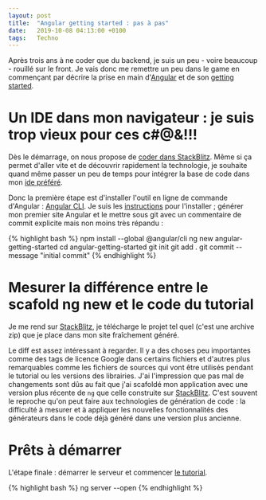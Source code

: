 ```yaml
---
layout: post
title:  "Angular getting started : pas à pas"
date:   2019-10-08 04:13:00 +0100
tags:   Techno
---
```

Après trois ans à ne coder que du backend, je suis un peu - voire beaucoup - rouillé sur le front. Je vais donc me
remettre un peu dans le game en commençant par décrire la prise en main d'[Angular] et de son [getting started].

# Un IDE dans mon navigateur : je suis trop vieux pour ces c#@&!!!

Dès le démarrage, on nous propose de [coder dans StackBlitz][StackBlitz]. Même si ça permet d'aller vite et de découvrir
rapidement la technologie, je souhaite quand même passer un peu de temps pour intégrer la base de code dans mon
[ide préféré][IntelliJ].

Donc la première étape est d'installer l'outil en ligne de commande d'Angular : [Angular CLI]. Je suis les
[instructions][Angular SETUP] pour l'installer ; générer mon premier site Angular et le mettre sous git avec un
commentaire de commit explicite mais non moins très répandu :

{% highlight bash %}
npm install --global @angular/cli
ng new angular-getting-started
cd angular-getting-started
git init
git add .
git commit --message "initial commit"
{% endhighlight %}

# Mesurer la différence entre le scafold ng new et le code du tutorial

Je me rend sur [StackBlitz], je télécharge le projet tel quel (c'est une archive zip) que je place dans mon site
fraîchement généré.

Le diff est assez intéressant à regarder. Il y a des choses peu importantes comme des tags de licence Google dans
certains fichiers et d'autres plus remarquables comme les fichiers de sources qui vont être utilisés pendant le tutorial
ou les versions des librairies. J'ai l'impression que pas mal de changements sont dûs au fait que j'ai scafoldé mon
application avec une version plus récente de `ng` que celle construite sur [StackBlitz]. C'est souvent le reproche qu'on
peut faire aux technologies de génération de code : la difficulté à mesurer et à appliquer les nouvelles fonctionnalités
des générateurs dans le code déjà généré dans une version plus ancienne.

# Prêts à démarrer

L'étape finale : démarrer le serveur et commencer [le tutorial][getting started].

{% highlight bash %}
ng server --open
{% endhighlight %}

[Angular]: https://angular.io
[getting started]: https://angular.io/start
[StackBlitz]: https://angular.io/generated/live-examples/getting-started-v0/stackblitz.html
[IntelliJ]: https://www.jetbrains.com/idea
[Angular CLI]: https://angular.io/cli
[Angular SETUP]: https://angular.io/guide/setup-local

